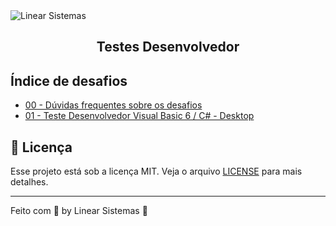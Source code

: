 <img alt="Linear Sistemas" src="https://linearsistemas.com.br/wp-content/uploads/2020/09/marca-Linear-768x301.png" />
<h2 align="center">
  Testes Desenvolvedor
</h2>

## Índice de desafios

- [00 - Dúvidas frequentes sobre os desafios](https://github.com/acessolinear/faq-desafios)
- [01 - Teste Desenvolvedor Visual Basic 6 / C# - Desktop](https://github.com/acessolinear/desafio-vb6.git)

## :memo: Licença

Esse projeto está sob a licença MIT. Veja o arquivo [LICENSE](LICENSE) para mais detalhes.

---

Feito com 💜 by Linear Sistemas :wave:
